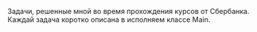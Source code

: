 Задачи, решенные мной во время прохождения курсов от Сбербанка. Каждай задача коротко описана в исполняем классе Main.
